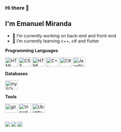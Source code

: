 ### Hi there 👋
## I'm Emanuel Miranda


- 🔭 I’m currently working on back-end and front-end
- 🌱 I’m currently learning c++, c# and flutter
<!--
- 👯 I’m looking to collaborate on ...
- 🤔 I’m looking for help with ...
- 💬 Ask me about ...
- 📫 How to reach me: ...
- 😄 Pronouns: ...
- ⚡ Fun fact: ...
-->

**Programming Languages**
<div style="display: inline-block">
  <img align="center" alt="HTML" height="30" width="40" src="https://cdn.jsdelivr.net/gh/devicons/devicon/icons/php/php-plain.svg" /> 
  <img align="center" alt="CSS" height="30" width="40" src="https://cdn.jsdelivr.net/gh/devicons/devicon/icons/css3/css3-plain.svg" />
  <img align="center" alt="HTML" height="30" width="40" src="https://cdn.jsdelivr.net/gh/devicons/devicon/icons/html5/html5-plain.svg" />
  <img align="center" alt="C++" height="30" width="40" src="https://cdn.jsdelivr.net/gh/devicons/devicon/icons/csharp/csharp-plain.svg" />
  <img align="center" alt="C#" height="30" width="40" src="https://cdn.jsdelivr.net/gh/devicons/devicon/icons/cplusplus/cplusplus-plain.svg" />
  <img align="center" alt="JavaScript" height="30" width="40" src="https://cdn.jsdelivr.net/gh/devicons/devicon/icons/javascript/javascript-plain.svg" />
</div></br>
 
 **Databases**
<div style="display: inline-block">
<img align="center" alt="mySQL" height="30" width="40" src="https://cdn.jsdelivr.net/gh/devicons/devicon/icons/mysql/mysql-original.svg">
</div></br>

**Tools**
<div style="display: inline-block">
  <img align="center" alt="git" height="30" width="40" src="https://cdn.jsdelivr.net/gh/devicons/devicon/icons/git/git-original.svg">
  <img align="center" alt="Visual Studio" height="30" width="40" src="https://cdn.jsdelivr.net/gh/devicons/devicon/icons/visualstudio/visualstudio-plain.svg">
  <img align="center" alt="Ubuntu" height="30" width="40" src="https://cdn.jsdelivr.net/gh/devicons/devicon/icons/ubuntu/ubuntu-plain.svg">
</div></br>

##
 
 <div>
  <a href="https://www.linkedin.com/in/emanuel-miranda-089b71226/" target="_blank"><img src="https://img.shields.io/badge/-LinkedIn-%230077B5?style=for-the-badge&logo=linkedin&logocolor=white" target="_blank" /></a>
  <a href="mailto:emanuel-miranda2001@hotmail.com" target="_blank"><img src="https://img.shields.io/badge/-Email-%23333?style=for-the-badge&logo=gmail&logocolor=white" target="_blank" /></a>
  <a href="https://img.shields.io/badge/Facebook-1877F2?style=for-the-badge&logo=facebook&logoColor=white" target="_blank"><img src="https://img.shields.io/badge/-Email-%23333?style=for-the-badge&logo=gmail&logocolor=white" target="_blank" /></a>
</div>
